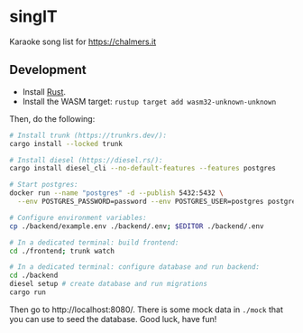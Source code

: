 # singIT

Karaoke song list for https://chalmers.it

## Development

- Install [Rust](https://rustup.rs/).
- Install the WASM target: `rustup target add wasm32-unknown-unknown`

Then, do the following:
```sh
# Install trunk (https://trunkrs.dev/):
cargo install --locked trunk

# Install diesel (https://diesel.rs/):
cargo install diesel_cli --no-default-features --features postgres

# Start postgres:
docker run --name "postgres" -d --publish 5432:5432 \
  --env POSTGRES_PASSWORD=password --env POSTGRES_USER=postgres postgres:16

# Configure environment variables:
cp ./backend/example.env ./backend/.env; $EDITOR ./backend/.env

# In a dedicated terminal: build frontend:
cd ./frontend; trunk watch

# In a dedicated terminal: configure database and run backend:
cd ./backend
diesel setup # create database and run migrations
cargo run
```

Then go to http://localhost:8080/.
There is some mock data in `./mock` that you can use to seed the database.
Good luck, have fun!

